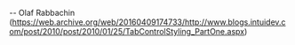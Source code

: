 -- Olaf Rabbachin (https://web.archive.org/web/20160409174733/http://www.blogs.intuidev.com/post/2010/post/2010/01/25/TabControlStyling_PartOne.aspx)